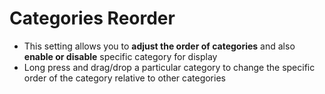 # **Categories Reorder**

- This setting allows you to **adjust the order of categories** and also **enable or disable** specific category for display
- Long press and drag/drop a particular category to change the specific order of the category relative to other categories